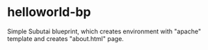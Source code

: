 # helloworld-bp
Simple Subutai blueprint, which creates environment with "apache" template and creates "about.html" page.
